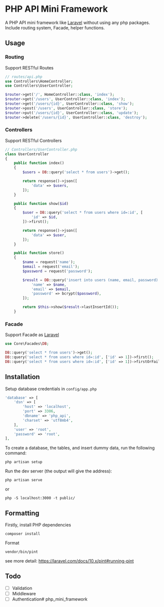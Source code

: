# PHP API Mini Framework

A PHP API mini framework like [Laravel](https://laravel.com) without using any php packages. Include routing system, Facade, helper functions.

## Usage

### Routing

Support RESTful Routes
```php
// routes/api.php
use Controllers\HomeController;
use Controllers\UserController;

$router->get('/', HomeController::class, 'index');
$router->get('/users', UserController::class, 'index');
$router->get('/users/{id}', UserController::class, 'show');
$router->post('/users', UserController::class, 'store');
$router->put('/users/{id}', UserController::class, 'update');
$router->delete('/users/{id}', UserController::class, 'destroy');
```

### Controllers
Support RESTful Controllers
```php
// Controllers/UserController.php
class UserController
{
    public function index()
    {
        $users = DB::query('select * from users')->get();

        return response()->json([
            'data' => $users,
        ]);
    }

    public function show($id)
    {
        $user = DB::query('select * from users where id=:id', [
            'id' => $id,
        ])->first();

        return response()->json([
            'data' => $user,
        ]);
    }

    public function store()
    {
        $name = request('name');
        $email = request('email');
        $password = request('password');

        $result = DB::query('insert into users (name, email, password) values (:name, :email, :password)', [
            'name' => $name,
            'email' => $email,
            'password' => bcrypt($password),
        ]);

        return $this->show($result->lastInsertId());
    }
```

### Facade

Support Facade as [Laravel](https://laravel.com/docs/10.x/facades#main-content)

```php
use Core\Facades\DB;

DB::query('select * from users')->get();
DB::query('select * from users where id=:id', ['id' => 1])->first();
DB::query('select * from users where id=:id', ['id' => 1])->firstOrFail();
```

## Installation

Setup database credentials in `config/app.php`

```php
'database' => [
    'dsn' => [
        'host' => 'localhost',
        'port' => 3306,
        'dbname' => 'php_api',
        'charset' => 'utf8mb4',
    ],
    'user' => 'root',
    'password' => 'root',
],
```

To create a database, the tables, and insert dummy data, run the following command:

```
php artisan setup
```

Run the dev server (the output will give the address):

```
php artisan serve
```
or
```
php -S localhost:3000 -t public/
```

## Formatting

Firstly, install PHP dependencies
```
composer install
```

Format
```
vendor/bin/pint
```

see more detail:
https://laravel.com/docs/10.x/pint#running-pint

## Todo

- [ ] Validation
- [ ] Middleware
- [ ] Authentication# php_mini_framework

